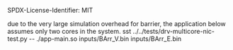SPDX-License-Identifier: MIT

due to the very large simulation overhead for barrier, the application below assumes only two cores in the system.
sst ../../tests/drv-multicore-nic-test.py -- ./app-main.so inputs/BArr_V.bin inputs/BArr_E.bin 